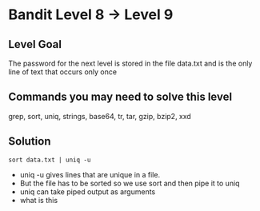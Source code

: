 # Bandit Level 8 → Level 9

## Level Goal

The password for the next level is stored in the file data.txt and is the only line of text that occurs only once

## Commands you may need to solve this level

grep, sort, uniq, strings, base64, tr, tar, gzip, bzip2, xxd

## Solution

```
sort data.txt | uniq -u
```

- uniq -u gives lines that are unique in a file.
- But the file has to be sorted so we use sort and then pipe it to uniq
- uniq can take piped output as arguments
- what is this
